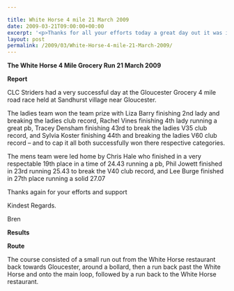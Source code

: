 ```yaml
---

title: White Horse 4 mile 21 March 2009
date: 2009-03-21T09:00:00+00:00
excerpt: '<p>Thanks for all your efforts today a great day out it was indeed especially for all you ladies winning every chocolate biscuit going!!Thanks also to Mike and Rob for helping today much appreciated guys. Thanks again for your support Brendan Ward, Club Chairman White Horse 4 mile Grocery Run 21 March 2009 Photos Report Results</p>'
layout: post
permalink: /2009/03/White-Horse-4-mile-21-March-2009/
---
```

**The White Horse 4 Mile Grocery Run 21 March 2009**

**<a name="Report"></a><a name="Report"></a>Report**

CLC Striders had a very successful day at the Gloucester Grocery 4 mile road race held at Sandhurst village near Gloucester.

The ladies team won the team prize with Liza Barry finishing 2nd lady and breaking the ladies club record, Rachel Vines finishing 4th lady running a great pb, Tracey Densham finishing 43rd to break the ladies V35 club record, and Sylvia Koster finishing 44th and breaking the ladies V60 club record &#8211; and to cap it all both successfully won there respective categories.

The mens team were led home by Chris Hale who finished in a very respectable 19th place in a time of 24.43 running a pb, Phil Jowett finished in 23rd running 25.43 to break the V40 club record, and Lee Burge finished in 27th place running a solid 27.07

Thanks again for your efforts and support

Kindest Regards.

Bren

<a name="Report"></a>**<a name="Results"></a>Results**

**Route**</p> 

The course consisted of a small run out from the White Horse restaurant back towards Gloucester, around a bollard, then a run back past the White Horse and onto the main loop, followed by a run back to the White Horse restaurant.